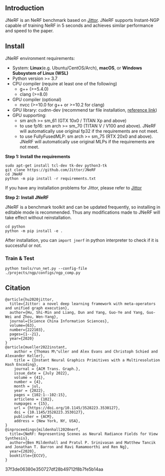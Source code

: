 ## Introduction
JNeRF is an NeRF benchmark based on [Jittor](https://github.com/Jittor/jittor). JNeRF supports Instant-NGP capable of training NeRF in 5 seconds and achieves similar performance and speed to the paper.

## Install
JNeRF environment requirements:

* System: **Linux**(e.g. Ubuntu/CentOS/Arch), **macOS**, or **Windows Subsystem of Linux (WSL)**
* Python version >= 3.7
* CPU compiler (require at least one of the following)
    * g++ (>=5.4.0)
    * clang (>=8.0)
* GPU compiler (optional)
    * nvcc (>=10.0 for g++ or >=10.2 for clang)
* GPU library: cudnn-dev (recommend tar file installation, [reference link](https://docs.nvidia.com/deeplearning/cudnn/install-guide/index.html#installlinux-tar))
* GPU supporting:
  * sm arch >= sm_61 (GTX 10x0 / TITAN Xp and above)
  * to use fp16: sm arch >= sm_70 (TITAN V / V100 and above). JNeRF will automatically use original fp32 if the requirements are not meet.
  * to use FullyFusedMLP: sm arch >= sm_75 (RTX 20x0 and above). JNeRF will automatically use original MLPs if the requirements are not meet.

**Step 1: Install the requirements**
```shell
sudo apt-get install tcl-dev tk-dev python3-tk
git clone https://github.com/Jittor/JNeRF
cd JNeRF
python -m pip install -r requirements.txt
```
If you have any installation problems for Jittor, please refer to [Jittor](https://github.com/Jittor/jittor)

**Step 2: Install JNeRF**

JNeRF is a benchmark toolkit and can be updated frequently, so installing in editable mode is recommended.
Thus any modifications made to JNeRF will take effect without reinstallation.

```shell
cd python
python -m pip install -e .
```

After installation, you can ```import jnerf``` in python interpreter to check if it is successful or not.

### Train & Test
```shell
python tools/run_net.py --config-file ./projects/ngp/configs/ngp_comp.py
```




## Citation

```
@article{hu2020jittor,
  title={Jittor: a novel deep learning framework with meta-operators and unified graph execution},
  author={Hu, Shi-Min and Liang, Dun and Yang, Guo-Ye and Yang, Guo-Wei and Zhou, Wen-Yang},
  journal={Science China Information Sciences},
  volume={63},
  number={222103},
  pages={1--21},
  year={2020}
}
@article{mueller2022instant,
    author = {Thomas M\"uller and Alex Evans and Christoph Schied and Alexander Keller},
    title = {Instant Neural Graphics Primitives with a Multiresolution Hash Encoding},
    journal = {ACM Trans. Graph.},
    issue_date = {July 2022},
    volume = {41},
    number = {4},
    month = jul,
    year = {2022},
    pages = {102:1--102:15},
    articleno = {102},
    numpages = {15},
    url = {https://doi.org/10.1145/3528223.3530127},
    doi = {10.1145/3528223.3530127},
    publisher = {ACM},
    address = {New York, NY, USA},
}
@inproceedings{mildenhall2020nerf,
  title={NeRF: Representing Scenes as Neural Radiance Fields for View Synthesis},
  author={Ben Mildenhall and Pratul P. Srinivasan and Matthew Tancik and Jonathan T. Barron and Ravi Ramamoorthi and Ren Ng},
  year={2020},
  booktitle={ECCV},
}
```

37f3de06380e350727df28b49712f8b7fe5b14aa